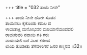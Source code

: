 +++
title = "032 ತಾಯೆ ನೀನೇ"

+++
ತಾಯೆ ನೀನೇ ಹೋಗಿ ಸೂತನ  
ತಾಯೆನಲು ಕೈಕೊಂಡು ಕಮಲ ದ  
ಳಾಯತಾಕ್ಷಿ ಮನೋಭವನ ಮರಿಯಾನೆಯಂದದಲಿ  
ರಾಯಕುವರಿ ನವಾಯಿ ಗತಿ ಗರು  
ವಾಯಿಯಲಿ ಬರೆ ವಿಟರ ಕರಣದ  
ಲಾಯ ತೊಡಕಿತು ತೆಗೆದಳಂಗನೆ ಜನರ ಕಣ್ಮನವ      ॥32॥